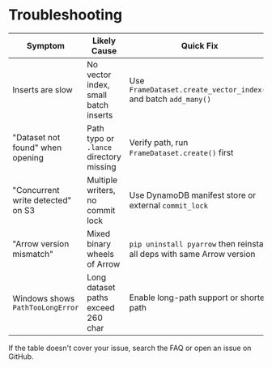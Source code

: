 # Troubleshooting

| Symptom | Likely Cause | Quick Fix |
|---------|--------------|-----------|
| Inserts are slow | No vector index, small batch inserts | Use `FrameDataset.create_vector_index()` and batch `add_many()` |
| "Dataset not found" when opening | Path typo or `.lance` directory missing | Verify path, run `FrameDataset.create()` first |
| "Concurrent write detected" on S3 | Multiple writers, no commit lock | Use DynamoDB manifest store or external `commit_lock` |
| "Arrow version mismatch" | Mixed binary wheels of Arrow | `pip uninstall pyarrow` then reinstall all deps with same Arrow version |
| Windows shows `PathTooLongError` | Long dataset paths exceed 260 char | Enable long-path support or shorten path |

If the table doesn't cover your issue, search the FAQ or open an issue on GitHub.
